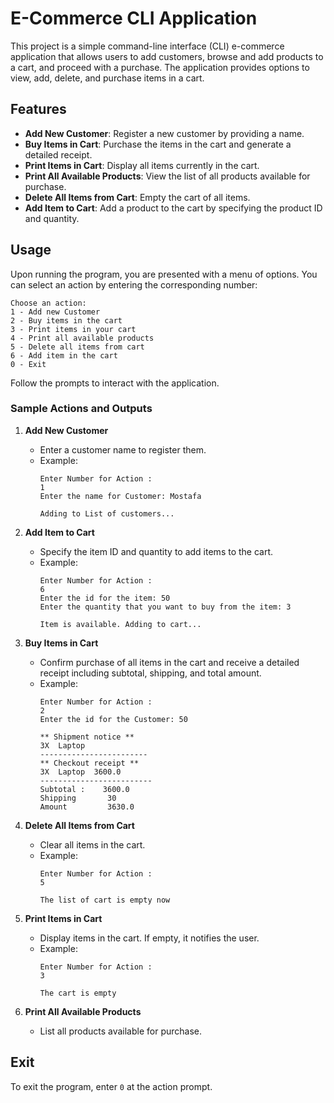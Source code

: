 # E-Commerce CLI Application

This project is a simple command-line interface (CLI) e-commerce application that allows users to add customers, browse and add products to a cart, and proceed with a purchase. The application provides options to view, add, delete, and purchase items in a cart.

## Features

- **Add New Customer**: Register a new customer by providing a name.
- **Buy Items in Cart**: Purchase the items in the cart and generate a detailed receipt.
- **Print Items in Cart**: Display all items currently in the cart.
- **Print All Available Products**: View the list of all products available for purchase.
- **Delete All Items from Cart**: Empty the cart of all items.
- **Add Item to Cart**: Add a product to the cart by specifying the product ID and quantity.

## Usage

Upon running the program, you are presented with a menu of options. You can select an action by entering the corresponding number:

```
Choose an action:
1 - Add new Customer
2 - Buy items in the cart
3 - Print items in your cart
4 - Print all available products
5 - Delete all items from cart
6 - Add item in the cart
0 - Exit
```

Follow the prompts to interact with the application. 

### Sample Actions and Outputs

1. **Add New Customer**
   - Enter a customer name to register them.
   - Example:
     ```
     Enter Number for Action :  
     1
     Enter the name for Customer: Mostafa
     
     Adding to List of customers...
     ```

2. **Add Item to Cart**
   - Specify the item ID and quantity to add items to the cart.
   - Example:
     ```
     Enter Number for Action :  
     6
     Enter the id for the item: 50
     Enter the quantity that you want to buy from the item: 3
     
     Item is available. Adding to cart...
     ```

3. **Buy Items in Cart**
   - Confirm purchase of all items in the cart and receive a detailed receipt including subtotal, shipping, and total amount.
   - Example:
     ```
     Enter Number for Action :  
     2
     Enter the id for the Customer: 50
     
     ** Shipment notice **
     3X  Laptop
     ------------------------
     ** Checkout receipt **
     3X  Laptop  3600.0
     -------------------------
     Subtotal :    3600.0
     Shipping       30
     Amount         3630.0
     ```

4. **Delete All Items from Cart**
   - Clear all items in the cart.
   - Example:
     ```
     Enter Number for Action :  
     5
     
     The list of cart is empty now
     ```

5. **Print Items in Cart**
   - Display items in the cart. If empty, it notifies the user.
   - Example:
     ```
     Enter Number for Action :  
     3
     
     The cart is empty
     ```

6. **Print All Available Products**
   - List all products available for purchase.

## Exit

To exit the program, enter `0` at the action prompt.





